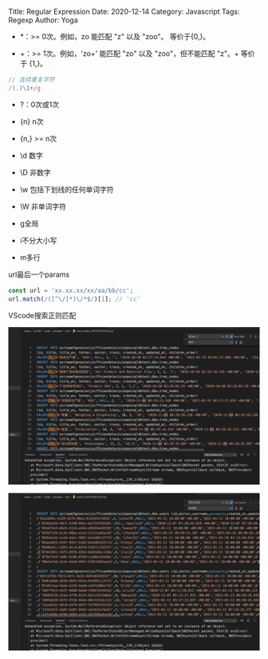 Title: Regular Expression
Date: 2020-12-14
Category: Javascript
Tags: Regexp
Author: Yoga

* *：>= 0次。例如，zo 能匹配 "z" 以及 "zoo"。 等价于{0,}。

* +：>= 1次。例如，'zo+' 能匹配 "zo" 以及 "zoo"，但不能匹配 "z"。+ 等价于 {1,}。

```js
// 连续重复字符
/(.)\1+/g
```

* ?：0次或1次

* {n} n次

* {n,} >= n次

* \d 数字

* \D 非数字

* \w 包括下划线的任何单词字符

* \W 非单词字符

* g全局

* i不分大小写

* m多行

url最后一个params
```js
const url = 'xx.xx.xx/xx/aa/bb/cc';
url.match(/([^\/]*)\/*$/)[1]; // 'cc'
```

VScode搜索正则匹配

![rx](img/rx1.png)

![rx](img/rx2.png)
